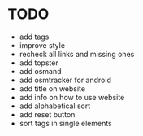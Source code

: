 # TODO

- add tags
- improve style
- recheck all links and missing ones
- add topster
- add osmand
- add osmtracker for android
- add title on website
- add info on how to use website
- add alphabetical sort
- add reset button
- sort tags in single elements

